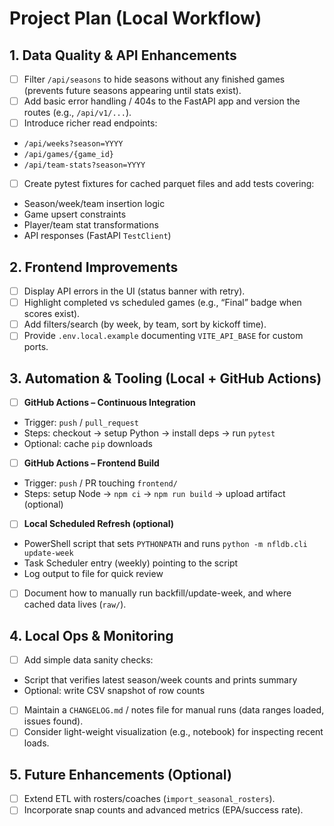 # Project Plan (Local Workflow)

## 1. Data Quality & API Enhancements

- [ ] Filter `/api/seasons` to hide seasons without any finished games (prevents future seasons appearing until stats
exist).
- [ ] Add basic error handling / 404s to the FastAPI app and version the routes (e.g., `/api/v1/...`).
- [ ] Introduce richer read endpoints:
- `/api/weeks?season=YYYY`
- `/api/games/{game_id}`
- `/api/team-stats?season=YYYY`
- [ ] Create pytest fixtures for cached parquet files and add tests covering:
- Season/week/team insertion logic
- Game upsert constraints
- Player/team stat transformations
- API responses (FastAPI `TestClient`)

## 2. Frontend Improvements

- [ ] Display API errors in the UI (status banner with retry).
- [ ] Highlight completed vs scheduled games (e.g., “Final” badge when scores exist).
- [ ] Add filters/search (by week, by team, sort by kickoff time).
- [ ] Provide `.env.local.example` documenting `VITE_API_BASE` for custom ports.

## 3. Automation & Tooling (Local + GitHub Actions)

- [ ] **GitHub Actions – Continuous Integration**
- Trigger: `push` / `pull_request`
- Steps: checkout → setup Python → install deps → run `pytest`
- Optional: cache `pip` downloads
- [ ] **GitHub Actions – Frontend Build**
- Trigger: `push` / PR touching `frontend/`
- Steps: setup Node → `npm ci` → `npm run build` → upload artifact (optional)
- [ ] **Local Scheduled Refresh (optional)**
- PowerShell script that sets `PYTHONPATH` and runs `python -m nfldb.cli update-week`
- Task Scheduler entry (weekly) pointing to the script
- Log output to file for quick review
- [ ] Document how to manually run backfill/update-week, and where cached data lives (`raw/`).

## 4. Local Ops & Monitoring

- [ ] Add simple data sanity checks:
- Script that verifies latest season/week counts and prints summary
- Optional: write CSV snapshot of row counts
- [ ] Maintain a `CHANGELOG.md` / notes file for manual runs (data ranges loaded, issues found).
- [ ] Consider light-weight visualization (e.g., notebook) for inspecting recent loads.

## 5. Future Enhancements (Optional)

- [ ] Extend ETL with rosters/coaches (`import_seasonal_rosters`).
- [ ] Incorporate snap counts and advanced metrics (EPA/success rate).

